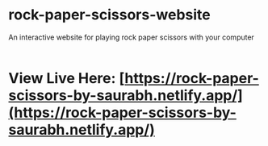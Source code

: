 # rock-paper-scissors-website
An interactive website for playing rock paper scissors with your computer
<br>
<br>
# View Live Here: [https://rock-paper-scissors-by-saurabh.netlify.app/](https://rock-paper-scissors-by-saurabh.netlify.app/)
